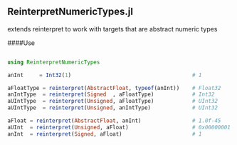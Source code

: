 ## ReinterpretNumericTypes.jl
extends reinterpret to work with targets that are abstract numeric types 

####Use
```julia

using ReinterpretNumericTypes

anInt     = Int32(1)                                      # 1

aFloatType = reinterpret(AbstractFloat, typeof(anInt))    # Float32
anIntType  = reinterpret(Signed  , aFloatType)            # Int32
aUIntType  = reinterpret(Unsigned, aFloatType)            # UInt32
aUIntType  = reinterpret(Unsigned, anIntType)             # UInt32

aFloat = reinterpret(AbstractFloat, anInt)                # 1.0f-45
aUInt  = reinterpret(Unsigned, aFloat)                    # 0x00000001
anInt  = reinterpret(Signed, aFloat)                      # 1

```
